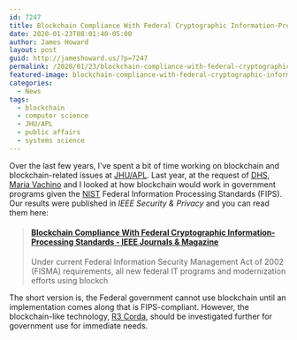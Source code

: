 ```yaml
---
id: 7247
title: Blockchain Compliance With Federal Cryptographic Information-Processing Standards
date: 2020-01-23T08:01:40-05:00
author: James Howard
layout: post
guid: http://jameshoward.us/?p=7247
permalink: /2020/01/23/blockchain-compliance-with-federal-cryptographic-information-processing-standards/
featured-image: blockchain-compliance-with-federal-cryptographic-information-processing-standards.jpg
categories:
  - News
tags:
  - blockchain
  - computer science
  - JHU/APL
  - public affairs
  - systems science
---
```

Over the last few years, I've spent a bit of time working on
blockchain and blockchain-related issues at
[JHU/APL](https://www.jhuapl.edu/). Last year, at the request of
[DHS](https://www.dhs.gov/science-and-technology), [Maria
Vachino](https://www.linkedin.com/in/mariavachino/) and I looked
at how blockchain would work in government programs given the
[NIST](https://www.nist.gov/) Federal Information Processing Standards
(FIPS). Our results were published in _IEEE Security & Privacy_ and
you can read them here:

<blockquote class="embedly-card" data-card-key="66f8489580e04fc4a88a724eb5058bb3" data-card-branding="0" data-card-type="article-full"><h4><a href="https://ieeexplore.ieee.org/document/8965252">Blockchain Compliance With Federal Cryptographic Information-Processing Standards - IEEE Journals & Magazine</a></h4><p>Under current Federal Information Security Management Act of 2002 (FISMA) requirements, all new federal IT programs and modernization efforts using blockch</p></blockquote>
<script async src="//cdn.embedly.com/widgets/platform.js" charset="UTF-8"></script>

The short version is, the Federal government cannot use blockchain
until an implementation comes along that is FIPS-compliant. However,
the blockchain-like technology, [R3 Corda](https://www.r3.com/),
should be investigated further for government use for immediate
needs.
